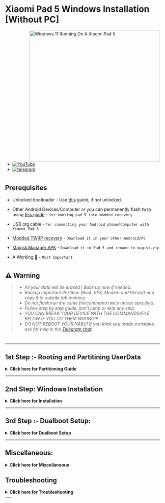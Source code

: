 # Xiaomi Pad 5 Windows Installation [Without PC]
<img align="right" src="nabu.png" width="425" alt="Windows 11 Running On A Xiaomi Pad 5">

- [![YouTube](https://github.com/Kumar-Jy/Windows-in-PocoF1-Without-PC/assets/20044626/3abc8b52-c5c6-4495-b623-d1312195d639)](https://youtu.be/jxOHm-RiQ6k)
- [![telegram](https://img.shields.io/badge/chat-telegram-brightgreen.svg?logo=telegram&style=flat-square)](https://t.me/WinInstaller)
#

## Prerequisites
- Unlocked bootloader - Use [this](https://github.com/erdilS/Port-Windows-11-Xiaomi-Pad-5/blob/main/guide/English/unlock-bootloader-en.md) guide, if not unlocked.

- Other Android Devices/Computer or you can permanently flash twrp using [this guide](https://github.com/Kumar-Jy/Windows-in-NABU-Without-PC/blob/main/guide/TWRPInstallation.md) - ```for booting pad 5 into modded recovery```

- USB otg cable -  ```for connecting your Android phone/Computer with Xiaomi Pad 5```

- [Modded TWRP recovery](https://github.com/Kumar-Jy/Windows-in-NABU-Without-PC/releases/tag/Modded-TWRP-Recovery) - ```Download it in your other Android/PC```

- [Magisk Manager APK](https://github.com/topjohnwu/Magisk/releases) - ```Download it in Pad 5 and rename to magisk.zip```

- A Working 🧠 - ```Most Important ```
#

## ⚠️ Warning
> - _All your data will be erased ! Back up now if needed._
> - _Backup Important Partition (Boot, EFS, Modem and Persist) and copy it to outside tab memory_
> - _Do not flash/run the same file/command twice unless specified._
> - _Follow step by step guide, don't jump or skip any step._
> - _YOU CAN BREAK YOUR DEVICE WITH THE COMMANDS/FILE BELOW IF YOU DO THEM WRONG!!!_
> - _DO NOT REBOOT YOUR NABU! If you think you made a mistake, ask for help in the [Telegram chat](https://t.me/WinInstaller)._
#

---

## 1st Step :- Rooting and Partitining UserData
<details>
  <summary><strong>Click here for Partitioning Guide</strong></summary> 
  
- Reboot your Pad 5 into Fastboot mode by pressing power and volume down button together.

- Connect pad 5 with Android phone/PC using a USB OTG cable, and boot it into twrp using command `fastboot boot modded-twrp-nabu.img` either through [Bugjaeger app](https://play.google.com/store/apps/details?id=eu.sisik.hackendebug&pcampaignid=web_share) or [termux](https://github.com/Kumar-Jy/trrtool) or through this [web application](https://arkt-7.github.io/nabu/) (open it in chrome).
  
- Now go to `Install`, select `magisk.zip` from Download folder, and swipe to Install (skip this step if your device is already rooted).

- Twrp main screen > `Advanced` > `Terminal` and type `partition $` (replace `$` with the desired partition size in GB, like `partition 60`) and press enter.

- Reboot to the system and complete the Android setup, Download and install [Magisk.apk](https://github.com/topjohnwu/Magisk/releases), open it and reboot if prompted.

</details>

---

## 2nd Step: Windows Installation
<details>
  <summary><strong>Click here for Installation</strong></summary>

- Download the latest [`WinInstaller.zip`](https://github.com/Kumar-Jy/Windows-in-NABU-Without-PC/releases/tag/Nabu-WinInstaller).

- Download a normal [`Windows ARM ESD`](https://arkt-7.github.io/woawin/), or [`24h2 IoT LTSC`](https://drive.google.com/file/d/1WvTUIldcmffprJ2ZrdrLjlKqlz_vSlYa/view?usp=drivesdk) in your Xiaomo Pad 5.

- Boot to the Modded TWRP (``` fastboot boot modded-twrp.img```) - In twrp, goto Install - select `WinInstaller.zip`, and swipe to flash. Once finished, reboot to the system.

- Wait until all processes are completed, and the Windows setup appears.

- This may take a maximum of 10 to 15 minutes and will eventually reboot 2 or 3 times.

</details>

---
## 3rd Step :- Dualboot Setup:
<details>
  <summary><strong>Click here for Dualboot Setup</strong></summary>
  
- Double-click the `Android` icon on the desktop to switch to Android (from Windows).
- To boot from Android to Windows, install the [Woa-Helper.apk](https://github.com/n00b69/woa-helper/releases) from the Download folder, allow root permissions, and press `QUICK BOOT TO WINDOWS`.

</details>

---

## Miscellaneous:
<details>
  <summary><strong>Click here for Miscellaneous</strong></summary>
  
- Locate `Toolbox` folder in the `C:\` drive. It contains various useful files and folders.
- To install Microsoft Office, connect to the internet and run `Office Tool Plus.exe` from the `office_tool` folder.
- For AtlasOS, unzip and run `AMEWizard`, select `AtlasPlaybook.apbx`, and follow the instructions.
- For Windows and Office activation, connect to the internet run `winactivator.bat` as an administrator.

</details>

## Troubleshooting
<details>
  <summary><strong>Click here for Troubleshooting</strong></summary>

#### After clicking on the Android icon from the Windows desktop, if it boots into TWRP recovery:
> - (This error generally occurs if you are using a custom ROM and flashed WinInstaller from an inactive partition.)
> - Switch slots in TWRP reboot section and reboot to the system.
> - Open the Woa-Helper app, allow root permission, click on `MOUNT WINDOWS PARTITION`, then click on `backup boot partition` and select `Windows`.

#### If it fails to boot into Windows, do the following steps:
> - Reboot to fastboot and flash your Android boot.img: `fastboot flash boot_ab /path/to/boot.img`.
> - You can just reboot into TWRP by using the command `fastboot boot /path/to/twrp.img` and restore boot.img from the `/sdcard/backup` folder.
> - If you are using an AOSP ROM and TWRP is installed in the secondary partition, type the fastboot command `fastboot set_active other` and your Android will be back.

> [!TIP]
> You can use [`Nabu Fastboot Tool`](https://arkt-7.github.io/nabu/) to enter all these commands for troubleshooting.
> 
> Locate the `backup` folder on your device's internal storage and save it to a safe place (such as Google Drive).

</details>
---


